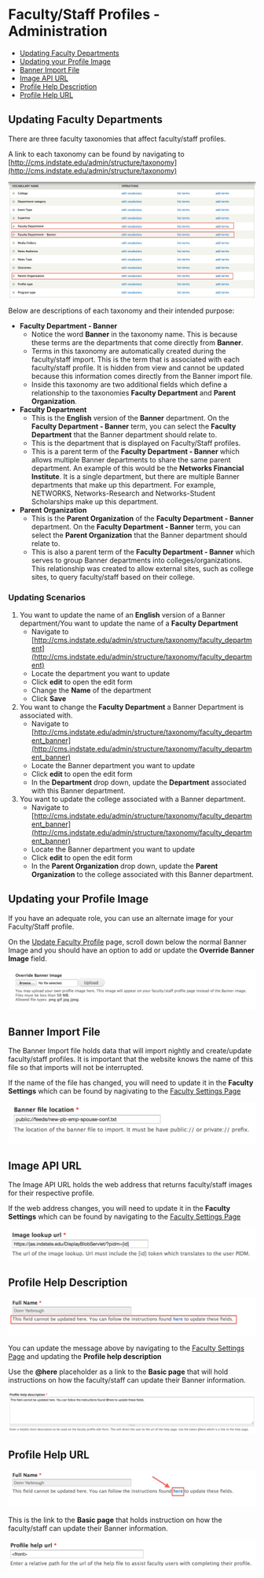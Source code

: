 # Faculty/Staff Profiles - Administration

* [Updating Faculty Departments](#updating-faculty-departments)
* [Updating your Profile Image](#updating-your-profile-image)
* [Banner Import File](#banner-import-file)
* [Image API URL](#image-api-url)
* [Profile Help Description](#profile-help-description)
* [Profile Help URL](#profile-help-url)

## Updating Faculty Departments

There are three faculty taxonomies that affect faculty/staff profiles. 

A link to each taxonomy can be found by navigating to [http://cms.indstate.edu/admin/structure/taxonomy](http://cms.indstate.edu/admin/structure/taxonomy)

![Faculty Taxonomies](../assets/images/TaxonomyVocabList.png "Faculty Taxonomies")

Below are descriptions of each taxonomy and their intended purpose:

* **Faculty Department - Banner**
	* Notice the word **Banner** in the taxonomy name. This is because these terms are the departments that come directly from **Banner**.
	* Terms in this taxonomy are automatically created during the faculty/staff import. This is the term that is associated with each faculty/staff profile. It is hidden from view and cannot be updated because this information comes directly from the Banner import file.
	* Inside this taxonomy are two additional fields which define a relationship to the taxonomies **Faculty Department** and **Parent Organization**.
* **Faculty Department**
	* This is the **English** version of the **Banner** department. On the **Faculty Department - Banner** term, you can select the **Faculty Department** that the Banner department should relate to. 
	* This is the department that is displayed on Faculty/Staff profiles.
	* This is a parent term of the **Faculty Department - Banner** which allows multiple Banner departments to share the same parent department. An example of this would be the **Networks Financial Institute**. It is a single department, but there are multiple Banner departments that make up this department. For example, NETWORKS, Networks-Research and Networks-Student Scholarships make up this department.
* **Parent Organization**
	* This is the **Parent Organization** of the **Faculty Department - Banner** department. On the **Faculty Department - Banner** term, you can select the **Parent Organization** that the Banner department should relate to.  
	* This is also a parent term of the **Faculty Department - Banner** which serves to group Banner departments into colleges/organizations. This relationship was created to allow external sites, such as college sites, to query faculty/staff based on their college.

### Updating Scenarios
1. You want to update the name of an **English** version of a Banner department/You want to update the name of a **Faculty Department**
	* Navigate to [http://cms.indstate.edu/admin/structure/taxonomy/faculty_department](http://cms.indstate.edu/admin/structure/taxonomy/faculty_department)
	* Locate the department you want to update
	* Click **edit** to open the edit form
	* Change the **Name** of the department 
	* Click **Save**
2. You want to change the **Faculty Department** a Banner Department is associated with.
	* Navigate to [http://cms.indstate.edu/admin/structure/taxonomy/faculty_department_banner](http://cms.indstate.edu/admin/structure/taxonomy/faculty_department_banner)
	* Locate the Banner department you want to update
	* Click **edit** to open the edit form
	* In the **Department** drop down, update the **Department** associated with this Banner department.
3. You want to update the college associated with a Banner department.
	* Navigate to [http://cms.indstate.edu/admin/structure/taxonomy/faculty_department_banner](http://cms.indstate.edu/admin/structure/taxonomy/faculty_department_banner)
	* Locate the Banner department you want to update
	* Click **edit** to open the edit form
	* In the **Parent Organization** drop down, update the **Parent Organization** to the college associated with this Banner department.
	
## Updating your Profile Image

If you have an adequate role, you can use an alternate image for your Faculty/Staff profile. 

On the [Update Faculty Profile](http://cms.indstate.edu/admin/faculty-edit) page, scroll down below the normal Banner Image and you should have an option to add or update the **Override Banner Image** field.

![OverrideBannerImage](../assets/images/OverrideBannerImage.png "Override Banner Image")

## Banner Import File

The Banner Import file holds data that will import nightly and create/update faculty/staff profiles. It is important that the website knows the name of this file so that imports will not be interrupted.

If the name of the file has changed, you will need to update it in the **Faculty Settings** which can be found by nagivating to the [Faculty Settings Page](http://cms.indstate.edu/admin/config/people/isu_faculty)

![Image](../assets/images/BannerFileLocation.png "Banner File Location")

## Image API URL

The Image API URL holds the web address that returns faculty/staff images for their respective profile. 

If the web address changes, you will need to update it in the **Faculty Settings** which can be found by navigating to the [Faculty Settings Page](http://cms.indstate.edu/admin/config/people/isu_faculty)

![Image](../assets/images/ImageLookupURL.png "Image Lookup URL")

## Profile Help Description

![Image](../assets/images/ProfileHelpDescExample.png "Profile Help Description")

You can update the message above by navigating to the [Faculty Settings Page](http://cms.indstate.edu/admin/config/people/isu_faculty)
and updating the **Profile help description** 

Use the **@here** placeholder as a link to the **Basic page** that will hold instructions on how the faculty/staff can update their Banner information.

![Image](../assets/images/ProfileHelpDesc.png "Profile Help Description")

## Profile Help URL

![Image](../assets/images/ProfileHelpURLExample.png "Profile Help URL")

This is the link to the **Basic page** that holds instruction on how the faculty/staff can update their Banner information.

![Image](../assets/images/ProfileHelpURL.png "Profile Help URL")